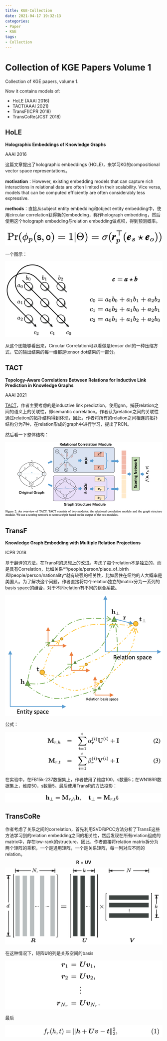 ```yaml
---
title: KGE-Collection
date: 2021-04-17 19:32:13
categories:
- Paper
- KGE
tags:
- Collection
---
```


# Collection of KGE Papers Volume 1

Collection of KGE papers, volume 1. 

Now it contains models of:

- HoLE (AAAI 2016)
- TACT(AAAI 2021)
- TransF(ICPR 2018)
- TransCoRe(JCST 2018)

<!--more-->

## HoLE

**Holographic Embeddings of Knowledge Graphs**

AAAI 2016

这篇文章提出了holographic embeddings (HOLE)，来学习KG的compositional vector space representations。

**motivation**：However, existing embedding models that can capture rich interactions in relational data are often limited in their scalability. Vice versa, models that can be computed efﬁciently are often considerably less expressive.

**methods**：直接从subject entity embedding和object entity embedding中，使用circular correlation获得新的embedding，称作holograph embedding，然后使用这个holograph embedding与relation embedding做点积，得到预测概率。

![](KGE-Collection/image-20210418184909978.png)

一个图示：

![](KGE-Collection/image-20210418181121701.png)

从这个图能够看出来，Circular Correlation可以看做是tensor dot的一种压缩方式，它的输出结果的每一维都是tensor dot结果的一部分。

## TACT

**Topology-Aware Correlations Between Relations for Inductive Link Prediction in Knowledge Graphs**

AAAI 2021

[TACT](https://github.com/MIRALab-USTC/KG-TACT)，作者主要考虑的是inductive link prediction，使用gnn，捕获relation之间的语义上的关联性，即semantic correlation。作者认为relation之间的关联性通过relation的拓扑结构得到体现，因此，作者将所有的relation之间相连的拓扑结构分为7种，在relation形成的graph中进行学习，提出了RCN。

然后看一下整体结构：

![](KGE-Collection/image-20210510170730416.png)

## TransF

**Knowledge Graph Embedding with Multiple Relation Projections**

ICPR 2018

基于翻译的方法，在TransR的思想上的改进。考虑了每个relation不是独立的，而是具有Correlation，比如关系*“/people/person/place_of_birth*和*/people/person/nationality*就有较强的相关性，比如居住在纽约的人大概率是美国人。为了解决这个问题，作者直接将每个relation独立的matrix分为一系列的basis space的组合，对于不同relation有不同的组合系数。

![](KGE-Collection/image-20210511102258964.png)

公式：

![](KGE-Collection/image-20210511102445139.png)

在实验中，在FB15k-237数据集上，作者使用了维度100，s数量5；在WN18RR数据集上，维度50，s数量5。最后使用TransR的方法投影：

![](KGE-Collection/image-20210511102512774.png)

## TransCoRe

作者考虑了关系之间的correlation，首先利用SVD和PCC方法分析了TransE这些方法学习到的relation embedding之间的相关性，然后发现在所有relation组成的matrix中，存在low-rank的structure。因此，作者直接将relation matrix拆分为两个矩阵的乘积，一个是通用矩阵，一个是关系矩阵，每一列对应不同的relation。
$$
\mathbf{R}=\mathbf{U}\mathbf{V}
$$
![](KGE-Collection/image-20210511110706718.png)

在这种情况下，矩阵$\mathbf{U}$的列是关系空间的basis

![](KGE-Collection/image-20210511110904912.png)

最后

![](KGE-Collection/image-20210511110958068.png)

